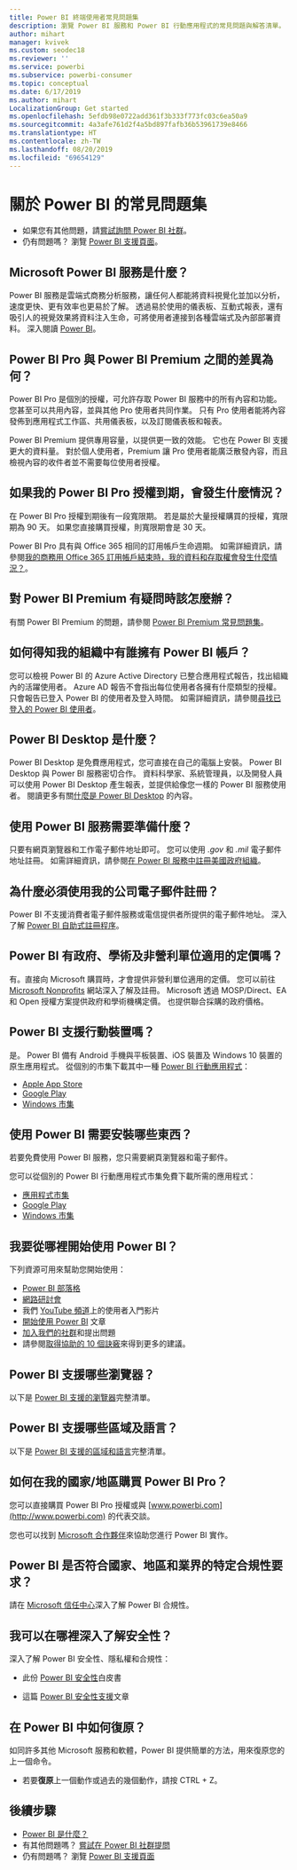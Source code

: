 ```yaml
---
title: Power BI 終端使用者常見問題集
description: 瀏覽 Power BI 服務和 Power BI 行動應用程式的常見問題與解答清單。
author: mihart
manager: kvivek
ms.custom: seodec18
ms.reviewer: ''
ms.service: powerbi
ms.subservice: powerbi-consumer
ms.topic: conceptual
ms.date: 6/17/2019
ms.author: mihart
LocalizationGroup: Get started
ms.openlocfilehash: 5efdb98e0722add361f3b333f773fc03c6ea50a9
ms.sourcegitcommit: 4a3afe761d2f4a5bd897fafb36b53961739e8466
ms.translationtype: HT
ms.contentlocale: zh-TW
ms.lasthandoff: 08/20/2019
ms.locfileid: "69654129"
---
```

# <a name="frequently-asked-questions-about-power-bi"></a>關於 Power BI 的常見問題集

* 如果您有其他問題，請[嘗試詢問 Power BI 社群](http://community.powerbi.com/)。
* 仍有問題嗎？ 瀏覽 [Power BI 支援頁面](https://powerbi.microsoft.com/support/)。

## <a name="what-is-the-microsoft-power-bi-service"></a>Microsoft Power BI 服務是什麼？

Power BI 服務是雲端式商務分析服務，讓任何人都能將資料視覺化並加以分析，速度更快、更有效率也更易於了解。 透過易於使用的儀表板、互動式報表，還有吸引人的視覺效果將資料注入生命，可將使用者連接到各種雲端式及內部部署資料。 深入閱讀 [Power BI](../power-bi-overview.md)。

## <a name="whats-the-difference-between-power-bi-pro-and-power-bi-premium"></a>Power BI Pro 與 Power BI Premium 之間的差異為何？

Power BI Pro 是個別的授權，可允許存取 Power BI 服務中的所有內容和功能。 您甚至可以共用內容，並與其他 Pro 使用者共同作業。 只有 Pro 使用者能將內容發佈到應用程式工作區、共用儀表板，以及訂閱儀表板和報表。

Power BI Premium 提供專用容量，以提供更一致的效能。 它也在 Power BI 支援更大的資料量。 對於個人使用者，Premium 讓 Pro 使用者能廣泛散發內容，而且檢視內容的收件者並不需要每位使用者授權。

## <a name="what-happens-if-my-power-bi-pro-license-expires"></a>如果我的 Power BI Pro 授權到期，會發生什麼情況？

在 Power BI Pro 授權到期後有一段寬限期。 若是屬於大量授權購買的授權，寬限期為 90 天。 如果您直接購買授權，則寬限期會是 30 天。

Power BI Pro 具有與 Office 365 相同的訂用帳戶生命週期。 如需詳細資訊，請參閱[我的商務用 Office 365 訂用帳戶結束時，我的資料和存取權會發生什麼情況？](https://support.office.com/article/What-happens-to-my-data-and-access-when-my-Office-365-for-business-subscription-ends-4436582f-211a-45ec-b72e-33647f97d8a3)。

## <a name="what-if-i-have-questions-about-power-bi-premium"></a>對 Power BI Premium 有疑問時該怎麼辦？

有關 Power BI Premium 的問題，請參閱 [Power BI Premium 常見問題集](../service-premium-faq.md)。

## <a name="how-do-i-find-out-who-in-my-organization-has-a-power-bi-account"></a>如何得知我的組織中有誰擁有 Power BI 帳戶？

您可以檢視 Power BI 的 Azure Active Directory 已整合應用程式報告，找出組織內的活躍使用者。 Azure AD 報告不會指出每位使用者各擁有什麼類型的授權。 只會報告已登入 Power BI 的使用者及登入時間。 如需詳細資訊，請參閱[尋找已登入的 Power BI 使用者](../service-admin-access-usage.md)。

## <a name="what-is-power-bi-desktop"></a>Power BI Desktop 是什麼？

Power BI Desktop 是免費應用程式，您可直接在自己的電腦上安裝。 Power BI Desktop 與 Power BI 服務密切合作。  資料科學家、系統管理員，以及開發人員可以使用 Power BI Desktop 產生報表，並提供給像您一樣的 Power BI 服務使用者。 閱讀更多有關[什麼是 Power BI Desktop](../desktop-what-is-desktop.md) 的內容。

## <a name="what-do-i-need-to-use-the-power-bi-service"></a>使用 Power BI 服務需要準備什麼？

只要有網頁瀏覽器和工作電子郵件地址即可。 您可以使用 *.gov* 和 *.mil* 電子郵件地址註冊。 如需詳細資訊，請參閱[在 Power BI 服務中註冊美國政府組織](../service-govus-signup.md)。

## <a name="why-do-i-have-to-sign-up-with-my-work-email"></a>為什麼必須使用我的公司電子郵件註冊？

Power BI 不支援消費者電子郵件服務或電信提供者所提供的電子郵件地址。 深入了解 [Power BI 自助式註冊程序](../service-self-service-signup-for-power-bi.md)。

## <a name="is-government-academic-and-nonprofit-pricing-available-for-power-bi"></a>Power BI 有政府、學術及非營利單位適用的定價嗎？

有。直接向 Microsoft 購買時，才會提供非營利單位適用的定價。 您可以前往 [Microsoft Nonprofits](https://www.microsoft.com/nonprofits/power-bi) 網站深入了解及註冊。 Microsoft 透過 MOSP/Direct、EA 和 Open 授權方案提供政府和學術機構定價。 也提供聯合採購的政府價格。

## <a name="does-power-bi-support-mobile-devices"></a>Power BI 支援行動裝置嗎？

是。 Power BI 備有 Android 手機與平板裝置、iOS 裝置及 Windows 10 裝置的原生應用程式。 從個別的市集下載其中一種 [Power BI 行動應用程式](https://powerbi.microsoft.com/mobile)：  

* [Apple App Store](http://go.microsoft.com/fwlink/?LinkId=526218)
* [Google Play](http://go.microsoft.com/fwlink/?LinkID=544867&clcid=0x409)
* [Windows 市集](http://go.microsoft.com/fwlink/?LinkId=526478)

## <a name="what-do-i-need-to-install-to-use-power-bi"></a>使用 Power BI 需要安裝哪些東西？

若要免費使用 Power BI 服務，您只需要網頁瀏覽器和電子郵件。

您可以從個別的 Power BI 行動應用程式市集免費下載所需的應用程式：

* [應用程式市集](http://go.microsoft.com/fwlink/?LinkId=526218)
* [Google Play](http://go.microsoft.com/fwlink/?LinkID=544867&clcid=0x409)
* [Windows 市集](http://go.microsoft.com/fwlink/?LinkId=526478)

## <a name="where-do-i-get-started-with-power-bi"></a>我要從哪裡開始使用 Power BI？

下列資源可用來幫助您開始使用：

* [Power BI 部落格](http://blogs.msdn.com/b/powerbi/)
* [網路研討會](../webinars.md)
* 我們 [YouTube 頻道](https://www.youtube.com/user/mspowerbi)上的使用者入門影片
* [開始使用 Power BI](../service-get-started.md) 文章
* [加入我們的社群](https://community.powerbi.com/)和提出問題
* 請參閱[取得協助的 10 個訣竅](../service-tips-for-finding-help.md)來得到更多的建議。

## <a name="what-browsers-does-power-bi-support"></a>Power BI 支援哪些瀏覽器？

以下是 [Power BI 支援的瀏覽器](../service-browser-support.md)完整清單。

## <a name="what-regions-and-languages-does-power-bi-support"></a>Power BI 支援哪些區域及語言？

以下是 [Power BI 支援的區域和語言](../supported-languages-countries-regions.md)完整清單。

## <a name="how-can-i-buy-power-bi-pro-in-my-country"></a>如何在我的國家/地區購買 Power BI Pro？

您可以直接購買 Power BI Pro 授權或與 [www.powerbi.com](http://www.powerbi.com) 的代表交談。

您也可以找到 [Microsoft 合作夥伴](https://partner.microsoft.com/)來協助您進行 Power BI 實作。

## <a name="does-power-bi-meet-national-regional-and-industry-specific-compliance-requirements"></a>Power BI 是否符合國家、地區和業界的特定合規性要求？

請在 [Microsoft 信任中心](http://go.microsoft.com/fwlink/?LinkId=785324)深入了解 Power BI 合規性。

## <a name="where-can-i-learn-more-about-security"></a>我可以在哪裡深入了解安全性？

深入了解 Power BI 安全性、隱私權和合規性：

* 此份 [Power BI 安全性](http://go.microsoft.com/fwlink/?LinkId=829185)白皮書

* 這篇 [Power BI 安全性支援](../service-admin-power-bi-security.md)文章

## <a name="how-do-i-undo-in-power-bi"></a>在 Power BI 中如何復原？

如同許多其他 Microsoft 服務和軟體，Power BI 提供簡單的方法，用來復原您的上一個命令。

* 若要**復原**上一個動作或過去的幾個動作，請按 CTRL + Z。

## <a name="next-steps"></a>後續步驟

* [Power BI 是什麼？](../power-bi-overview.md)
* 有其他問題嗎？ [嘗試在 Power BI 社群提問](http://community.powerbi.com/)
* 仍有問題嗎？ 瀏覽 [Power BI 支援頁面](https://powerbi.microsoft.com/support/)